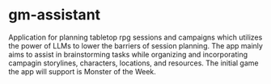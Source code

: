 # gm-assistant
Application for planning tabletop rpg sessions and campaigns which utilizes the power of LLMs to lower the barriers of session planning. The app mainly aims to assist in brainstorming tasks while organizing and incorporating campagin storylines, characters, locations, and resources.  The initial game the app will support is Monster of the Week.

